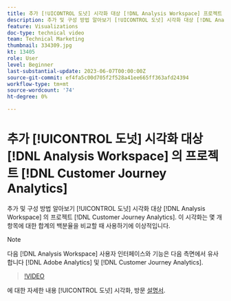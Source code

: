 ```yaml
---
title: 추가 [!UICONTROL 도넛] 시각화 대상 [!DNL Analysis Workspace] 프로젝트
description: 추가 및 구성 방법 알아보기 [!UICONTROL 도넛] 시각화 대상 [!DNL Analysis Workspace] 의 프로젝트 [!DNL Customer Journey Analytics].
feature: Visualizations
doc-type: technical video
team: Technical Marketing
thumbnail: 334309.jpg
kt: 13405
role: User
level: Beginner
last-substantial-update: 2023-06-07T00:00:00Z
source-git-commit: ef4fa5c00d705f2f528a41ee665ff363afd24394
workflow-type: tm+mt
source-wordcount: '74'
ht-degree: 0%

---
```


# 추가 [!UICONTROL 도넛] 시각화 대상 [!DNL Analysis Workspace] 의 프로젝트 [!DNL Customer Journey Analytics]

추가 및 구성 방법 알아보기 [!UICONTROL 도넛] 시각화 대상 [!DNL Analysis Workspace] 의 프로젝트 [!DNL Customer Journey Analytics]. 이 시각화는 몇 개 항목에 대한 합계의 백분율을 비교할 때 사용하기에 이상적입니다.

>[!NOTE]
>
>다음 [!DNL Analysis Workspace] 사용자 인터페이스와 기능은 다음 측면에서 유사합니다 [!DNL Adobe Analytics] 및 [!DNL Customer Journey Analytics].

>[!VIDEO](https://video.tv.adobe.com/v/334309/?quality=12&learn=on)

에 대한 자세한 내용 [!UICONTROL 도넛] 시각화, 방문 [설명서](https://experienceleague.adobe.com/docs/analytics-platform/using/cja-workspace/visualizations/donut.html).

